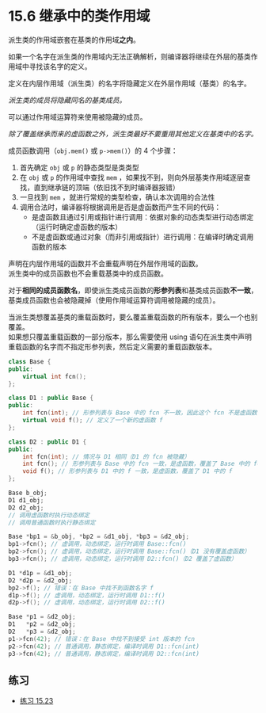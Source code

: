 # 15.6 继承中的类作用域

派生类的作用域嵌套在基类的作用域**之内**。

如果一个名字在派生类的作用域内无法正确解析，则编译器将继续在外层的基类作用域中寻找该名字的定义。

定义在内层作用域（派生类）的名字将隐藏定义在外层作用域（基类）的名字。

*派生类的成员将隐藏同名的基类成员。*

可以通过作用域运算符来使用被隐藏的成员。

*除了覆盖继承而来的虚函数之外，派生类最好不要重用其他定义在基类中的名字。*

成员函数调用（`obj.mem()` 或 `p->mem()`）的 4 个步骤：

1. 首先确定 `obj` 或 `p` 的静态类型是类类型
2. 在 `obj` 或 `p` 的作用域中查找 `mem` ，如果找不到，则向外层基类作用域逐层查找，直到继承链的顶端（依旧找不到时编译器报错）
3. 一旦找到 `mem` ，就进行常规的类型检查，确认本次调用的合法性
4. 调用合法时，编译器将根据调用是否是虚函数而产生不同的代码：
   * 是虚函数且通过引用或指针进行调用：依据对象的动态类型进行动态绑定（运行时确定虚函数的版本）
   * 不是虚函数或通过对象（而非引用或指针）进行调用：在编译时确定调用函数的版本

声明在内层作用域的函数并不会重载声明在外层作用域的函数。  
派生类中的成员函数也不会重载基类中的成员函数。

对于**相同的成员函数名**，即使派生类成员函数的**形参列表**和基类成员函数**不一致**，基类成员函数也会被隐藏掉（使用作用域运算符调用被隐藏的成员）。  

当派生类想覆盖基类的重载函数时，要么覆盖重载函数的所有版本，要么一个也别覆盖。  
如果想只覆盖重载函数的一部分版本，那么需要使用 using 语句在派生类中声明重载函数的名字而不指定形参列表，然后定义需要的重载函数版本。

```cpp
class Base {
public:
    virtual int fcn();
};

class D1 : public Base {
public:
    int fcn(int); // 形参列表与 Base 中的 fcn 不一致，因此这个 fcn 不是虚函数，没有覆盖 Base 的定义（Base 的 fcn 被隐藏）
    virtual void f(); // 定义了一个新的虚函数 f
};

class D2 : public D1 {
public:
    int fcn(int); // 情况与 D1 相同（D1 的 fcn 被隐藏）
    int fcn(); // 形参列表与 Base 中的 fcn 一致，是虚函数，覆盖了 Base 中的 fcn
    void f(); // 形参列表与 D1 中的 f 一致，是虚函数，覆盖了 D1 中的 f
};

Base b_obj;
D1 d1_obj;
D2 d2_obj;
// 调用虚函数时执行动态绑定
// 调用普通函数时执行静态绑定

Base *bp1 = &b_obj, *bp2 = &d1_obj, *bp3 = &d2_obj;
bp1->fcn(); // 虚调用，动态绑定，运行时调用 Base::fcn()
bp2->fcn(); // 虚调用，动态绑定，运行时调用 Base::fcn()（D1 没有覆盖虚函数）
bp3->fcn(); // 虚调用，动态绑定，运行时调用 D2::fcn()（D2 覆盖了虚函数）

D1 *d1p = &d1_obj;
D2 *d2p = &d2_obj;
bp2->f(); // 错误：在 Base 中找不到函数名字 f
d1p->f(); // 虚调用，动态绑定，运行时调用 D1::f()
d2p->f(); // 虚调用，动态绑定，运行时调用 D2::f()

Base *p1 = &d2_obj;
D1   *p2 = &d2_obj;
D2   *p3 = &d2_obj;
p1->fcn(42); // 错误：在 Base 中找不到接受 int 版本的 fcn
p2->fcn(42); // 普通调用，静态绑定，编译时调用 D1::fcn(int)
p3->fcn(42); // 普通调用，静态绑定，编译时调用 D2::fcn(int)
```

## 练习

* [练习 15.23](../src/quiz_15.23.md)
